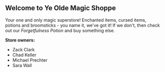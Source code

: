 ## Welcome to Ye Olde Magic Shoppe

Your one and only magic superstore! Enchanted items, cursed items, potions and broomsticks - you name it, we've got it! If we don't, then check out our *Forgetfulness Potion* and buy something else.

**Store owners:**
- Zack Clark
- Chad Keller
- Michael Prechter
- Sara Wall

